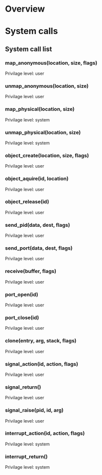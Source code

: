 # Overview


# System calls

## System call list

### map_anonymous(location, size, flags)



Privilage level: user

### unmap_anonymous(location, size)

Privilage level: user

### map_physical(location, size)

Privilage level: system

### unmap_physical(location, size)

Privilage level: system

### object_create(location, size, flags)

Privilage level: user

### object_aquire(id, location)

Privilage level: user

### object_release(id)

Privilage level: user

### send_pid(data, dest, flags)

Privilage level: user

### send_port(data, dest, flags)

Privilage level: user

### receive(buffer, flags)

Privilage level: user

### port_open(id)

Privilage level: user

### port_close(id)

Privilage level: user

### clone(entry, arg, stack, flags)

Privilage level: user

### signal_action(id, action, flags)

Privilage level: user

### signal_return()

Privilage level: user

### signal_raise(pid, id, arg)

Privilage level: user

### interrupt_action(id, action, flags)

Privilage level: system

### interrupt_return()

Privilage level: system
